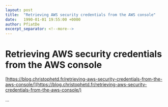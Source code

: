 ```yaml
---
layout: post
title:  "Retrieving AWS security credentials from the AWS console"
date:   1990-01-01 19:55:00 +0000
author: PfiatDe
excerpt_separator: <!--more-->
---
```


# Retrieving AWS security credentials from the AWS console

[https://blog.christophetd.fr/retrieving-aws-security-credentials-from-the-aws-console/](https://blog.christophetd.fr/retrieving-aws-security-credentials-from-the-aws-console/)

...
<!--more-->
